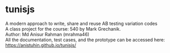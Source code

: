 # tunisjs  
A modern approach to write, share and reuse AB testing variation codes  
A class project for the course: 540 by Mark Grechanik.  
Author:  Md Anisur Rahman (mrahma46)  
All the documentation, test cases, and the prototype can be accessed here: https://anistuhin.github.io/tunisjs/
